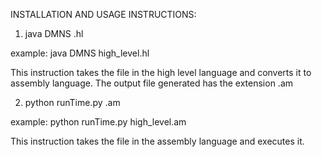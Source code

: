 
INSTALLATION AND USAGE INSTRUCTIONS:

1. java DMNS <filename>.hl

example: java DMNS high_level.hl

This instruction takes the file in the high level language and converts it to assembly language. The output file generated has the extension .am

2. python runTime.py <filename>.am

example: python runTime.py high_level.am

This instruction takes the file in the assembly language and executes it.





